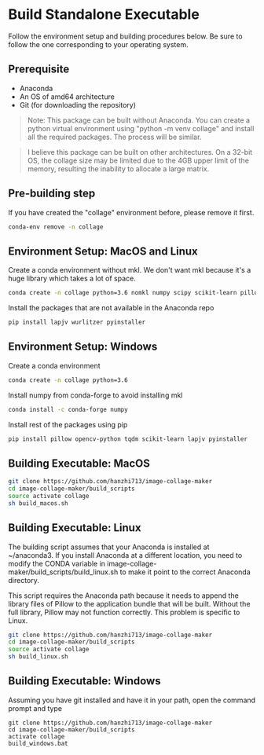 # Build Standalone Executable

Follow the environment setup and building procedures below. Be sure to follow the one corresponding to your operating system.

## Prerequisite

- Anaconda
- An OS of amd64 architecture
- Git (for downloading the repository)

> Note: This package can be built without Anaconda. You can create a python virtual environment using "python -m venv collage" and install all the required packages. The process will be similar.

> I believe this package can be built on other architectures. On a 32-bit OS, the collage size may be limited due to the 4GB upper limit of the memory, resulting the inability to allocate a large matrix.

## Pre-building step

If you have created the "collage" environment before, please remove it first.

```bash
conda-env remove -n collage
```

## Environment Setup: MacOS and Linux

Create a conda environment without mkl. We don't want mkl because it's a huge library which takes a lot of space.

```bash
conda create -n collage python=3.6 nomkl numpy scipy scikit-learn pillow opencv tqdm
```

Install the packages that are not available in the Anaconda repo

```bash
pip install lapjv wurlitzer pyinstaller
```

## Environment Setup: Windows

Create a conda environment

```bash
conda create -n collage python=3.6
```

Install numpy from conda-forge to avoid installing mkl

```bash
conda install -c conda-forge numpy
```

Install rest of the packages using pip

```bash
pip install pillow opencv-python tqdm scikit-learn lapjv pyinstaller
```

## Building Executable: MacOS

```bash
git clone https://github.com/hanzhi713/image-collage-maker
cd image-collage-maker/build_scripts
source activate collage
sh build_macos.sh
```

## Building Executable: Linux

The building script assumes that your Anaconda is installed at ~/anaconda3. If you install Anaconda at a different location, you need to modify the CONDA variable in image-collage-maker/build_scripts/build_linux.sh to make it point to the correct Anaconda directory.

This script requires the Anaconda path because it needs to append the library files of Pillow to the application bundle that will be built. Without the full library, Pillow may not function correctly. This problem is specific to Linux.

```bash
git clone https://github.com/hanzhi713/image-collage-maker
cd image-collage-maker/build_scripts
source activate collage
sh build_linux.sh
```

## Building Executable: Windows

Assuming you have git installed and have it in your path, open the command prompt and type

```
git clone https://github.com/hanzhi713/image-collage-maker
cd image-collage-maker/build_scripts
activate collage
build_windows.bat
```